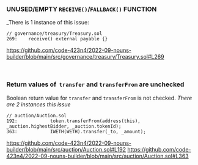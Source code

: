 
### UNUSED/EMPTY `RECEIVE()`/`FALLBACK()` FUNCTION

_There is 1 instance of this issue:
```solidity
// governance/treasury/Treasury.sol
269:    receive() external payable {}
```
https://github.com/code-423n4/2022-09-nouns-builder/blob/main/src/governance/treasury/Treasury.sol#L269

&nbsp;
&nbsp;

### Return values of  `transfer` and `transferFrom` are unchecked
Boolean return value for `transfer` and `transferFrom` is not checked.
*There are 2 instances this issue*

```solidity
// auction/Auction.sol
192:            token.transferFrom(address(this), _auction.highestBidder, _auction.tokenId);
363:            IWETH(WETH).transfer(_to, _amount);
```
https://github.com/code-423n4/2022-09-nouns-builder/blob/main/src/auction/Auction.sol#L192
https://github.com/code-423n4/2022-09-nouns-builder/blob/main/src/auction/Auction.sol#L363

